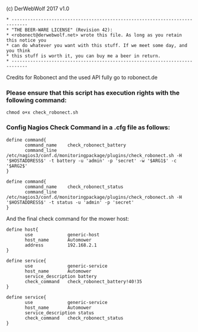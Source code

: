 (c) DerWebWolf 2017
v1.0

```
* ----------------------------------------------------------------------------
* "THE BEER-WARE LICENSE" (Revision 42):
* <robonect@derwebwolf.net> wrote this file. As long as you retain this notice you
* can do whatever you want with this stuff. If we meet some day, and you think
* this stuff is worth it, you can buy me a beer in return.
* ----------------------------------------------------------------------------
```
Credits for Robonect and the used API fully go to robonect.de

### Please ensure that this script has execution rights with the following command:
```
chmod o+x check_robonect.sh
```

### Config Nagios Check Command in a .cfg file as follows:

```
define command{
       command_name    check_robonect_battery
       command_line    /etc/nagios3/conf.d/monitoringpackage/plugins/check_robonect.sh -H '$HOSTADDRESS$' -t battery -u 'admin' -p 'secret' -w '$ARG1$' -c '$ARG2$'
}

define command{
       command_name    check_robonect_status
       command_line    /etc/nagios3/conf.d/monitoringpackage/plugins/check_robonect.sh -H '$HOSTADDRESS$' -t status -u 'admin' -p 'secret'
}
```


And the final check command for the mower host:
```
define host{
       use             generic-host
       host_name       Automower
       address         192.168.2.1
}

define service{
       use             generic-service
       host_name       Automower
       service_description battery
       check_command   check_robonect_battery!40!35
}

define service{
       use             generic-service
       host_name       Automower
       service_description status
       check_command   check_robonect_status
}
```
